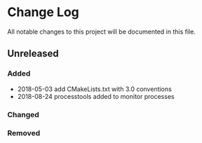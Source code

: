 # Change Log

All notable changes to this project will be documented in this file.

## Unreleased

### Added

- 2018-05-03 add CMakeLists.txt with 3.0 conventions
- 2018-08-24 processtools added to monitor processes

### Changed

### Removed

